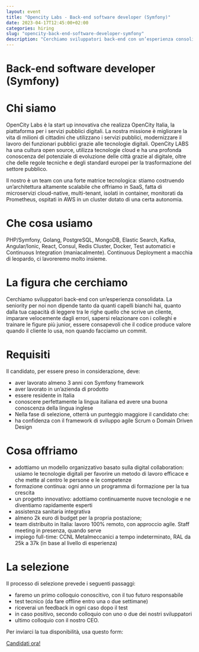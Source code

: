 ```yaml
---
layout: event
title: "Opencity Labs - Back-end software developer (Symfony)"
date: 2023-04-17T12:45:00+02:00
categories: hiring
slug: "opencity-back-end-software-developer-symfony"
description: "Cerchiamo sviluppatori back-end con un’esperienza consolidata. La seniority per noi non dipende tanto da quanti capelli bianchi hai, quanto dalla tua capacità di leggere tra le righe quello che scrive un cliente, imparare velocemente dagli errori, sapersi relazionare con i colleghi e trainare le figure più junior, essere consapevoli che il codice produce valore quando il cliente lo usa, non quando facciamo un commit."
---
```


# Back-end software developer (Symfony)

# Chi siamo

OpenCity Labs è la start up innovativa che realizza OpenCity Italia, la piattaforma per i servizi pubblici digitali. La nostra missione è migliorare la vita di milioni di cittadini che utilizzano i servizi pubblici, modernizzare il lavoro dei funzionari pubblici grazie alle tecnologie digitali. OpenCity LABS ha una cultura open source, utilizza tecnologie cloud e ha una profonda conoscenza del potenziale di evoluzione delle città grazie al digitale, oltre che delle regole tecniche e degli standard europei per la trasformazione del settore pubblico.

Il nostro è un team con una forte matrice tecnologica: stiamo costruendo un’architettura altamente scalabile che offriamo in SaaS, fatta di microservizi cloud-native, multi-tenant, isolati in container, monitorati da Prometheus, ospitati in AWS in un cluster dotato di una certa autonomia.

# Che cosa usiamo

PHP/Symfony, Golang, PostgreSQL, MongoDB, Elastic Search, Kafka, Angular/Ionic, React, Consul, Redis Cluster, Docker, Test automatici e Continuous Integration (maniacalmente). Continuous Deployment a macchia di leopardo, ci lavoreremo molto insieme.

# La figura che cerchiamo

Cerchiamo sviluppatori back-end con un’esperienza consolidata. La seniority per noi non dipende tanto da quanti capelli bianchi hai, quanto dalla tua capacità di leggere tra le righe quello che scrive un cliente, imparare velocemente dagli errori, sapersi relazionare con i colleghi e trainare le figure più junior, essere consapevoli che il codice produce valore quando il cliente lo usa, non quando facciamo un commit.

# Requisiti

Il candidato, per essere preso in considerazione, deve:

- aver lavorato almeno 3 anni con Symfony framework
- aver lavorato in un’azienda di prodotto
- essere residente in Italia
- conoscere perfettamente la lingua italiana ed avere una buona conoscenza della lingua inglese
- Nella fase di selezione, otterrà un punteggio maggiore il candidato che:
- ha confidenza con il framework di sviluppo agile Scrum o Domain Driven Design

# Cosa offriamo

- adottiamo un modello organizzativo basato sulla digital collaboration: usiamo le tecnologie digitali per favorire un metodo di lavoro efficace e che mette al centro le persone e le competenze
- formazione continua: ogni anno un programma di formazione per la tua crescita
- un progetto innovativo: adottiamo continuamente nuove tecnologie e ne diventiamo rapidamente esperti
- assistenza sanitaria integrativa
- almeno 2k euro di budget per la propria postazione;
- team distribuito in Italia: lavoro 100% remoto, con approccio agile. Staff meeting in presenza, quando serve
- impiego full-time: CCNL Metalmeccanici a tempo indeterminato, RAL da 25k a 37k (in base al livello di esperienza)

# La selezione

Il processo di selezione prevede i seguenti passaggi:

- faremo un primo colloquio conoscitivo, con il tuo futuro responsabile
- test tecnico (da fare offline entro una o due settimane)
- riceverai un feedback in ogni caso dopo il test
- in caso positivo, secondo colloquio con uno o due dei nostri sviluppatori
- ultimo colloquio con il nostro CEO.

Per inviarci la tua disponibilità, usa questo form:

<a class="btn btn-primary text-white btn-lg mt-3" target="_blank" href="https://opencityitalia.it/lavora-con-noi/">Candidati ora!</a>
